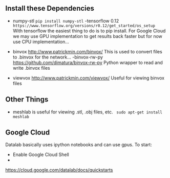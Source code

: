 ## Install these Dependencies
- numpy-stl ```pip install numpy-stl```
-tensorflow 0.12 ```https://www.tensorflow.org/versions/r0.12/get_started/os_setup ```
With tensorflow the easiest thing to do is to pip install. For Google Cloud we may use GPU implementation to get results back faster but for now use CPU implementation...

- binvox http://www.patrickmin.com/binvox/
This is used to convert files to .binvox for the network...
-binvox-rw-py https://github.com/dimatura/binvox-rw-py
Python wrapper to read and write .binvox files
- viewvox http://www.patrickmin.com/viewvox/
Useful for viewing binvox files

## Other Things
- meshlab is useful for viewing .stl, .obj files, etc. ``` sudo apt-get install meshlab```



## Google Cloud
Datalab basically uses ipython notebooks and can use gpus.
To start:
- Enable Google Cloud Shell
-  

https://cloud.google.com/datalab/docs/quickstarts